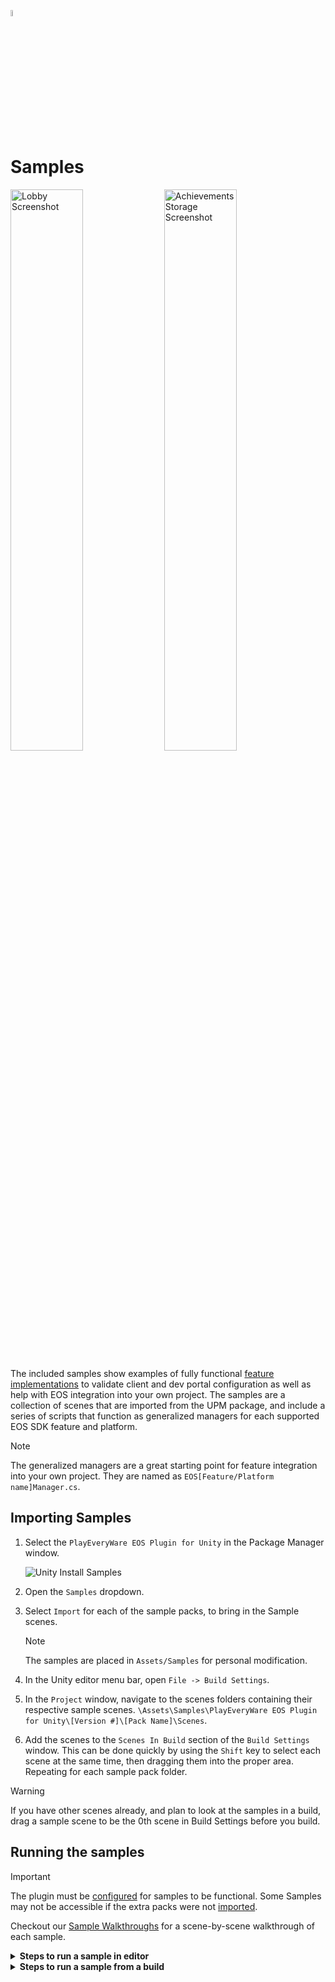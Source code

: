 <a href="README.md"><img src="Documentation~/images/PlayEveryWareLogo.gif" alt="Readme" width="5%"/></a>

# Samples

<img src="Documentation~/images/sample_screen_lobby.gif" alt="Lobby Screenshot" width="48%"/> <img src="Documentation~/images/sample_screen_achievements.gif" alt="Achievements Storage Screenshot" width="48%"/>

The included samples show examples of fully functional [feature implementations](/Documentation~/eos_features.md) to validate client and dev portal configuration as well as help with EOS integration into your own project. The samples are a collection of scenes that are imported from the UPM package, and include a series of scripts that function as generalized managers for each supported EOS SDK feature and platform.

> [!NOTE]
> The generalized managers are a great starting point for feature integration into your own project. They are named as `EOS[Feature/Platform name]Manager.cs`.

## Importing Samples

1. Select the `PlayEveryWare EOS Plugin for Unity` in the Package Manager window.

    ![Unity Install Samples](/Documentation~/images/unity_install_samples.gif)

2. Open the `Samples` dropdown.

3. Select `Import` for each of the sample packs, to bring in the Sample scenes.

    > [!NOTE]
    > The samples are placed in `Assets/Samples` for personal modification.

4. In the Unity editor menu bar, open `File -> Build Settings`.

5. In the `Project` window, navigate to the scenes folders containing their respective sample scenes. `\Assets\Samples\PlayEveryWare EOS Plugin for Unity\[Version #]\[Pack Name]\Scenes`.

6. Add the scenes to the `Scenes In Build` section of the `Build Settings` window. This can be done quickly by using the `Shift` key to select each scene at the same time, then dragging them into the proper area. Repeating for each sample pack folder.

  > [!WARNING]
  > If you have other scenes already, and plan to look at the samples in a build, drag a sample scene to be the 0th scene in Build Settings before you build.

## Running the samples

> [!IMPORTANT]
> The plugin must be <a href="/Documentation~/configure_plugin.md">configured</a> for samples to be functional. Some Samples may not be accessible if the extra packs were not <a href="http://github.com/PlayEveryWare/eos_plugin_for_unity/blob/development/com.playeveryware.eos/README.md#importing-samples">imported</a>.

Checkout our [Sample Walkthroughs](/Documentation~/Walkthrough.md) for a scene-by-scene walkthrough of each sample.

<details>
  <summary><b>Steps to run a sample in editor</b></summary>

  > [!NOTE]
  > The Social Overlay Feature is not supported in editor.

  1. In the Unity editor, open the desired sample scene from the imported Scenes folder.

  2. Press the play button at the top of the editor.

  3. Login with a selected authentication type. 
    - `Account Portal` and `PersistentAuth` is easiest for the first time. 
    - `Dev Auth` can be used for faster iteration
    - To explore features that don't require an Epic Games Account, see the table in the [Supported EOS SDK Features](#supported-eos-sdk-features) section of this document.

    ![Auth and Friends Screenshot](/Documentation~/images/sample_screen_account_login.gif)

    > [!NOTE]
    > Additional info on login type options, implementation, and use cases can be found in our [Player Authentication](/Documentation~/player_authentication.md) document.

</details>

<details>
  <summary><b>Steps to run a sample from a build</b></summary>
<br />

  > [!NOTE] 
  > Check the [Prerequisites](http://github.com/PlayEveryWare/eos_plugin_for_unity/blob/development/com.playeveryware.eos/README.md#prerequisites) as there may be specific requirements for a player's computer.
  > For instance, Windows requires the players to have `The latest Microsoft Visual C++ Redistributable` installed on their computer in order to play any distributed builds.

  1. In the Unity editor menu bar, open `File -> Build Settings`.
    
      > [!NOTE]
      > If you have non-sample scenes, drag a sample scene to be the 0th scene in Build Settings before you build.

  2. Choose your desired platform, and settings, hitting `Build` as you normally would.

  3. Run your build.

      > [!WARNING] 
      > A Windows build, is started by running the `EOSBootstrapper` application in the resulting build, and **not** the game application itself. It is for this (and similar) reasons that the `Build And Run` button may not always function as expected.

  4.  Login with a selected authentication type. 
    - `Account Portal` and `PersistentAuth` is easiest for the first time. 
    - `Dev Auth` can be used for faster iteration
    - To explore features that don't require an Epic Games Account, see the table in the [Supported EOS SDK Features](#supported-eos-sdk-features) section of this document.

    ![Auth and Friends Screenshot](/Documentation~/images/sample_screen_account_login.gif)

    > [!NOTE]
    > Additional info on login type options, implementation, and use cases can be found in our [Player Authentication](/Documentation~/player_authentication.md) document.

</details>
